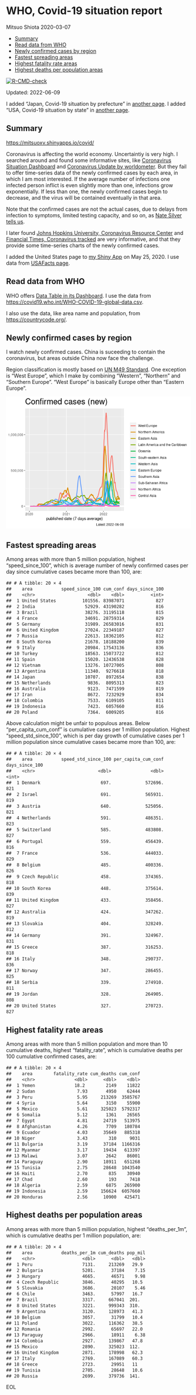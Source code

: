 WHO, Covid-19 situation report
================
Mitsuo Shiota
2020-03-07

-   [Summary](#summary)
-   [Read data from WHO](#read-data-from-who)
-   [Newly confirmed cases by region](#newly-confirmed-cases-by-region)
-   [Fastest spreading areas](#fastest-spreading-areas)
-   [Highest fatality rate areas](#highest-fatality-rate-areas)
-   [Highest deaths per population
    areas](#highest-deaths-per-population-areas)

<!-- badges: start -->

[![R-CMD-check](https://github.com/mitsuoxv/covid/workflows/R-CMD-check/badge.svg)](https://github.com/mitsuoxv/covid/actions)
<!-- badges: end -->

Updated: 2022-06-09

I added “Japan, Covid-19 situation by prefecture” in [another
page](Japan.md). I added “USA, Covid-19 situation by state” in [another
page](USA.md).

## Summary

<https://mitsuoxv.shinyapps.io/covid/>

Coronavirus is affecting the world economy. Uncertaintiy is very high. I
searched around and found some informative sites, like [Coronavirus
Situation
Dashboard](https://who.maps.arcgis.com/apps/opsdashboard/index.html#/c88e37cfc43b4ed3baf977d77e4a0667)
and [Coronavirus Update by
worldometer](https://www.worldometers.info/coronavirus/). But they fail
to offer time-series data of the newly confirmed cases by each area, in
which I am most interested. If the average number of infections one
infected person inflict is even slightly more than one, infections grow
exponentially. If less than one, the newly confirmed cases begin to
decrease, and the virus will be contained eventually in that area.

Note that the confirmed cases are not the actual cases, due to delays
from infection to symptoms, limited testing capacity, and so on, as
[Nate Silver tells
us](https://fivethirtyeight.com/features/coronavirus-case-counts-are-meaningless/).

I later found [Johns Hopkins University, Coronavirus Resource
Center](https://coronavirus.jhu.edu/) and [Financial Times, Coronavirus
tracked](https://www.ft.com/content/a26fbf7e-48f8-11ea-aeb3-955839e06441)
are very informative, and that they provide some time-series charts of
the newly confirmed cases.

I added the United States page to [my Shiny
App](https://mitsuoxv.shinyapps.io/covid/) on May 25, 2020. I use data
from [USAFacts
page](https://usafacts.org/visualizations/coronavirus-covid-19-spread-map/).

## Read data from WHO

WHO offers [Data Table in its Dashboard](https://covid19.who.int/table).
I use the data from
<https://covid19.who.int/WHO-COVID-19-global-data.csv>.

I also use the data, like area name and population, from
<https://countrycode.org/>.

## Newly confirmed cases by region

I watch newly confirmed cases. China is suceeding to contain the
coronavirus, but areas outside China now face the challenge.

Region classification is mostly based on [UN M49
Standard](https://unstats.un.org/unsd/methodology/m49/). One exception
is “West Europe”, which I make by combining “Western”, “Northern” and
“Southern Europe”. “West Europe” is basically Europe other than “Eastern
Europe”.

![](README_files/figure-gfm/chart-1.png)<!-- -->

## Fastest spreading areas

Among areas with more than 5 million population, highest
“speed_since_100”, which is average number of newly confirmed cases per
day since cumulative cases became more than 100, are:

    ## # A tibble: 20 × 4
    ##    area           speed_since_100 cum_conf days_since_100
    ##    <chr>                    <dbl>    <dbl>          <int>
    ##  1 United States          101556. 83987071            827
    ##  2 India                   52929. 43190282            816
    ##  3 Brazil                  38276. 31195118            815
    ##  4 France                  34691. 28759314            829
    ##  5 Germany                 31989. 26583016            831
    ##  6 United Kingdom          27024. 22349187            827
    ##  7 Russia                  22613. 18362105            812
    ##  8 South Korea             21678. 18188200            839
    ##  9 Italy                   20984. 17543136            836
    ## 10 Turkey                  18563. 15073722            812
    ## 11 Spain                   15020. 12436538            828
    ## 12 Vietnam                 13276. 10727005            808
    ## 13 Argentina               11340.  9276618            818
    ## 14 Japan                   10707.  8972654            838
    ## 15 Netherlands              9836.  8095313            823
    ## 16 Australia                9123.  7471599            819
    ## 17 Iran                     8672.  7232929            834
    ## 18 Colombia                 7533.  6109105            811
    ## 19 Indonesia                7423.  6057660            816
    ## 20 Poland                   7364.  6009205            816

Above calculation might be unfair to populous areas. Below
“per_capita_cum_conf” is cumulative cases per 1 million population.
Highest “speed_std_since_100”, which is per day growth of cumulative
cases per 1 million population since cumulative cases became more than
100, are:

    ## # A tibble: 20 × 4
    ##    area           speed_std_since_100 per_capita_cum_conf days_since_100
    ##    <chr>                        <dbl>               <dbl>          <int>
    ##  1 Denmark                       697.             572696.            821
    ##  2 Israel                        691.             565931.            819
    ##  3 Austria                       640.             525056.            821
    ##  4 Netherlands                   591.             486351.            823
    ##  5 Switzerland                   585.             483808.            827
    ##  6 Portugal                      559.             456439.            816
    ##  7 France                        536.             444033.            829
    ##  8 Belgium                       485.             400336.            826
    ##  9 Czech Republic                458.             374365.            818
    ## 10 South Korea                   448.             375614.            839
    ## 11 United Kingdom                433.             358456.            827
    ## 12 Australia                     424.             347262.            819
    ## 13 Slovakia                      404.             328249.            812
    ## 14 Germany                       391.             324967.            831
    ## 15 Greece                        387.             316253.            818
    ## 16 Italy                         348.             290737.            836
    ## 17 Norway                        347.             286455.            825
    ## 18 Serbia                        339.             274910.            811
    ## 19 Jordan                        328.             264905.            808
    ## 20 United States                 327.             270723.            827

## Highest fatality rate areas

Among areas with more than 5 million population and more than 10
cumulative deaths, highest “fatality_rate”, which is cumulative deaths
per 100 cumulative confirmed cases, are:

    ## # A tibble: 20 × 4
    ##    area        fatality_rate cum_deaths cum_conf
    ##    <chr>               <dbl>      <dbl>    <dbl>
    ##  1 Yemen               18.2        2149    11822
    ##  2 Sudan                7.93       4950    62444
    ##  3 Peru                 5.95     213269  3585767
    ##  4 Syria                5.64       3150    55900
    ##  5 Mexico               5.61     325023  5792317
    ##  6 Somalia              5.12       1361    26565
    ##  7 Egypt                4.81      24719   513975
    ##  8 Afghanistan          4.26       7709   180784
    ##  9 Ecuador              4.03      35649   885318
    ## 10 Niger                3.43        310     9031
    ## 11 Bulgaria             3.19      37184  1166316
    ## 12 Myanmar              3.17      19434   613397
    ## 13 Malawi               3.07       2642    86001
    ## 14 Paraguay             2.90      18911   651268
    ## 15 Tunisia              2.75      28648  1043540
    ## 16 Haiti                2.70        835    30940
    ## 17 Chad                 2.60        193     7418
    ## 18 Algeria              2.59       6875   265900
    ## 19 Indonesia            2.59     156624  6057660
    ## 20 Honduras             2.56      10900   425471

## Highest deaths per population areas

Among areas with more than 5 million population, highest
“deaths_per_1m”, which is cumulative deaths per 1 million population,
are:

    ## # A tibble: 20 × 4
    ##    area           deaths_per_1m cum_deaths pop_mil
    ##    <chr>                  <dbl>      <dbl>   <dbl>
    ##  1 Peru                   7131.     213269   29.9 
    ##  2 Bulgaria               5201.      37184    7.15
    ##  3 Hungary                4665.      46571    9.98
    ##  4 Czech Republic         3846.      40295   10.5 
    ##  5 Slovakia               3686.      20107    5.46
    ##  6 Chile                  3463.      57997   16.7 
    ##  7 Brazil                 3317.     667041  201.  
    ##  8 United States          3221.     999343  310.  
    ##  9 Argentina              3120.     128973   41.3 
    ## 10 Belgium                3057.      31799   10.4 
    ## 11 Poland                 3022.     116362   38.5 
    ## 12 Romania                2992.      65697   22.0 
    ## 13 Paraguay               2966.      18911    6.38
    ## 14 Colombia               2927.     139867   47.8 
    ## 15 Mexico                 2890.     325023  112.  
    ## 16 United Kingdom         2871.     178998   62.3 
    ## 17 Italy                  2769.     167089   60.3 
    ## 18 Greece                 2723.      29951   11   
    ## 19 Tunisia                2705.      28648   10.6 
    ## 20 Russia                 2699.     379736  141.

EOL
